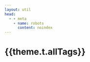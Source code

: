 ```yaml
---
layout: util
head:
  - - meta
    - name: robots
      content: noindex
---
```


<script setup>
import { useData } from 'vitepress'
import { inject } from 'vue'
import AllTagsList from 'vitepress-sls-blog-tmpl/AllTagsList.vue'

const { theme, localeIndex } = useData()
const posts = inject('posts')
</script>

# {{theme.t.allTags}}

<AllTagsList :allPosts="posts[localeIndex]" />
